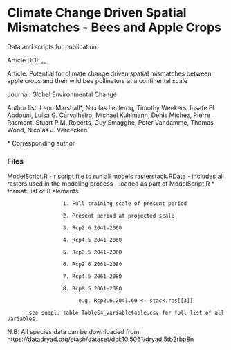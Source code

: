 # Climate Change Driven Spatial Mismatches - Bees and Apple Crops
Data and scripts for publication: 

Article DOI: [...](...)

Article: Potential for climate change driven spatial mismatches between apple crops and their wild bee pollinators at a continental scale

Journal: Global Environmental Change

Author list: Leon Marshall\*,
Nicolas Leclercq,
Timothy Weekers,
Insafe El Abdouni,
Luísa G. Carvalheiro,
Michael Kuhlmann,
Denis Michez,
Pierre Rasmont,
Stuart P.M. Roberts,
Guy Smagghe,
Peter Vandamme,
Thomas Wood,
Nicolas J. Vereecken

\* Corresponding author

### Files
ModelScript.R - r script file to run all models
rasterstack.RData - includes all rasters used in the modeling process - loaded as part of ModelScript.R
         * format: list of 8 elements 
         
                      1. Full training scale of present period
                      
                      2. Present period at projected scale
                      
                      3. Rcp2.6 2041–2060 
                      
                      4. Rcp4.5 2041–2060 
                      
                      5. Rcp8.5 2041–2060 
                      
                      6. Rcp2.6 2061–2080
                      
                      7. Rcp4.5 2061–2080
                      
                      8. Rcp8.5 2061–2080
                      
                           e.g. Rcp2.6.2041.60 <- stack.ras[[3]]
   
         - see suppl. table TableS4_variabletable.csv for full list of all variables.

N.B: All species data can be downloaded from https://datadryad.org/stash/dataset/doi:10.5061/dryad.5tb2rbp8n



 
